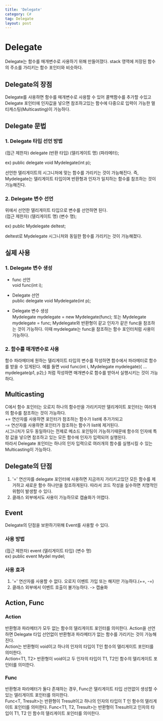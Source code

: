 ```yaml
---
title: 'Delegate'
category: C#
tag: Delegate
layout: post
---
```


# Delegate
Delegate는 함수를 매개변수로 사용하기 위해 만들어졌다. stack 영역에 저장된 함수의 주소를 가리키는 함수 포인터와 비슷하다.

## Delegate의 장점
Delegate를 사용하면 함수를 매개변수로 사용할 수 있어 콜백함수를 추가할 수있고 Delegate 포인터에 인자값을 넣으면 참조하고있는 함수에 다중으로 입력이 가능한
멀티캐스팅(Multicasting)이 가능하다.

## Delegate 문법
### 1. Delegate 타입 선언 방법
(접근 제한자) delegate (반환 타입) (델리게이트 명) (파라메터);   

ex) public delegate void Mydelegate(int p);   

선언한 델리게이트의 시그니처에 맞는 함수를 가리키는 것이 가능해진다. 즉, Mydelegate는 델리게이트 타입이며 반환형과 인자가 일치하는 함수를 참조하는 것이 가능해진다.

### 2. Delegate 변수 선언
위에서 선언한 델리게이트 타입으로 변수를 선언하면 된다.   
(접근 제한자) (델리게이트 명) (변수 명);   

ex) public Mydelegate deltest;   

deltest로 Mydelegate 시그니처와 동일한 함수를 가리키는 것이 가능해졌다.

## 실제 사용
### 1. Delegate 변수 생성
- func 선언  
void func(int i);

- Delegate 선언   
public delegate void Mydelegate(int p);
 
- Delegate 변수 생성   
Mydelegate mydelegate = new Mydelegate(func); 또는 Mydelegate mydelegate = func; 
Mydelegate와 반환형이 같고 인자가 같은 func을 참조하는 것이 가능하다. 이때 mydelegate는 func을 참조하는 함수 포인터처럼 사용이 가능하다.

### 2. 함수를 매개변수로 사용
함수 파라메터에 원하는 델리게이트 타입의 변수를 작성하면 함수에서 파라메터로 함수를 받을 수 있게된다. 예를 들면
void func(int i, Mydelegate mydelegate){ ...  mydelegate(p1, p2);} 처럼 작성하면 매개변수로 함수를 받아서 실행시키는 것이 가능하다.


## Multicasting
C에서 함수 포인터는 오로지 하나의 함수만을 가리키지만 델리게이트 포인터는 여러개의 함수를 참조하는 것이 가능하다.   
+= 연산자를 사용하면 포인터가 참조하는 함수가 list에 추가가되고    
-= 연산자를 사용하면 포인터가 참조하는 함수가 list에 제거된다.   
시그니처가 모두 동일하다는 전제로 메소드 포인팅이 가능하기때문에 함수의 인자에 특정 값을 넣으면 참조하고 있는 모든 함수에 인자가 입력되어 실행된다.   
따라서 Delegate 포인터는 하나의 인자 입력으로 여러개의 함수를 실행시킬 수 있는 Multicasting이 가능하다.  

## Delegate의 단점
1. '=' 연산자를 delegate 포인터에 사용하면 지금까지 가리키고있던 모든 함수를 제거하고 새로운 함수 하나만을 참조하게된다. 따라서 코드 작성을 실수하면 치명적인 위험이
발생할 수 있다.
2. 클래스 외부에서도 사용이 가능하므로 캡슐화가 어렵다.

## Event
Delegate의 단점을 보완하기위해 Event를 사용할 수 있다.

### 사용 방법
(접근 제한자) event (델리게이트 타입) (변수 명)  
ex) public event Mydel mydel;

### 사용 효과
1. '=' 연산자를 사용할 수 없다. 오로지 이벤트 가입 또는 해지만 가능하다.(+=, -=)
2. 클래스 외부에서 이벤트 호출이 불가능하다. -> 캡슐화

## Action, Func

### Action
반환형과 파라메터가 모두 없는 함수의 델리게이트 포인터를 의미한다. Action을 선언하면 Delegate 타입 선언없이 반환형과 파라메터가 없는 함수를 가리키는 것이 가능해진다.   
Action<T>는 반환형이 void이고 하나의 인자의 타입이 T인 함수의 델리게이트 포인터를 의미한다.   
Action<T1, T2> 반환형이 void이고 두 인자의 타입이 T1, T2인 함수의 델리게이트 포인터를 의미한다.   

### Func
반환형과 파라메터가 둘다 존재하는 경우, Func은 델리게이트 타입 선언없이 생성할 수 있는 델리게이트 포인터를 의미한다.   
Func<T, Tresult>는 반환형이 Tresult이고 하나의 인자의 타입이 T 인 함수의 델리게이트 포인터를 의미한다.
Func<T1, T2, Tresult>는 반환형이 Tresult이고 인자의 타입이 T1, T2 인 함수의 델리게이트 포인터를 의미한다.